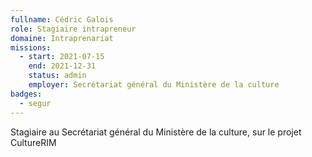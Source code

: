 ```yaml
---
fullname: Cédric Galois
role: Stagiaire intrapreneur
domaine: Intraprenariat
missions:
  - start: 2021-07-15
    end: 2021-12-31
    status: admin
    employer: Secrétariat général du Ministère de la culture
badges:
  - segur
---
```

Stagiaire au Secrétariat général du Ministère de la culture, sur le projet CultureRIM